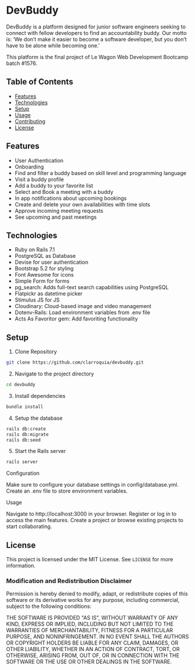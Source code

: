 # DevBuddy

DevBuddy is a platform designed for junior software engineers seeking to connect with fellow developers to find an accountability buddy. Our motto is: ‘We don’t make it easier to become a software developer, but you don’t have to be alone while becoming one.’

This platform is the final project of Le Wagon Web Development Bootcamp batch #1576.

## Table of Contents

- [Features](#features)
- [Technologies](#technologies)
- [Setup](#setup)
- [Usage](#usage)
- [Contributing](#contributing)
- [License](#license)

## Features

- User Authentication
- Onboarding
- Find and filter a buddy based on skill level and programming language 
- Visit a buddy profile
- Add a buddy to your favorite list
- Select and Book a meeting with a buddy
- In app notifications about upcoming bookings
- Create and delete your own availabilities with time slots 
- Approve incoming meeting requests 
- See upcoming and past meetings 


## Technologies

- Ruby on Rails 7.1
- PostgreSQL as Database
- Devise for user authentication
- Bootstrap 5.2 for styling
- Font Awesome for icons
- Simple Form for forms
- pg_search: Adds full-text search capabilities using PostgreSQL
- Flatpickr as datetime picker
- Stimulus JS for JS
- Cloudinary: Cloud-based image and video management
- Dotenv-Rails: Load environment variables from .env file
- Acts As Favoritor gem: Add favoriting functionality


## Setup

1. Clone Repository 

```sh
git clone https://github.com/clarroquia/devbuddy.git
```

2. Navigate to the project directory

```sh
cd devbuddy
```

3. Install dependencies

```sh
bundle install
```

4. Setup the database

```sh
rails db:create
rails db:migrate
rails db:seed
```

5. Start the Rails server

```sh
rails server
```

Configuration

  Make sure to configure your database settings in config/database.yml.
  Create an .env file to store environment variables.

Usage

  Navigate to http://localhost:3000 in your browser.
  Register or log in to access the main features.
  Create a project or browse existing projects to start collaborating.

## License

This project is licensed under the MIT License. See `LICENSE` for more information.

### Modification and Redistribution Disclaimer

Permission is hereby denied to modify, adapt, or redistribute copies of this software or its derivative works for any purpose, including commercial, subject to the following conditions:

THE SOFTWARE IS PROVIDED "AS IS", WITHOUT WARRANTY OF ANY KIND, EXPRESS OR IMPLIED, INCLUDING BUT NOT LIMITED TO THE WARRANTIES OF MERCHANTABILITY, FITNESS FOR A PARTICULAR PURPOSE, AND NONINFRINGEMENT. IN NO EVENT SHALL THE AUTHORS OR COPYRIGHT HOLDERS BE LIABLE FOR ANY CLAIM, DAMAGES, OR OTHER LIABILITY, WHETHER IN AN ACTION OF CONTRACT, TORT, OR OTHERWISE, ARISING FROM, OUT OF, OR IN CONNECTION WITH THE SOFTWARE OR THE USE OR OTHER DEALINGS IN THE SOFTWARE.
